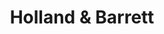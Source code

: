 ---
title: "Holland & Barrett"
url: /wexford/holland-und-barrett-north-main-street/
shop: Bioladen
---